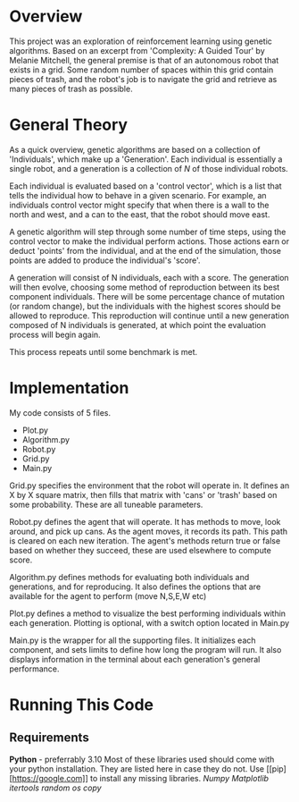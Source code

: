 # Overview
This project was an exploration of reinforcement learning using genetic algorithms.
Based on an excerpt from 'Complexity: A Guided Tour' by Melanie Mitchell, the general premise is that of an autonomous robot that exists in a grid. Some random number of spaces within this grid contain pieces of trash, and the robot's job is to navigate the grid and retrieve as many pieces of trash as possible.

# General Theory
As a quick overview, genetic algorithms are based on a collection of 'Individuals', which make up a 'Generation'.
Each individual is essentially a single robot, and a generation is a collection of *N* of those individual robots.

Each individual is evaluated based on a 'control vector', which is a list that tells the individual how to behave in a given scenario.
For example, an individuals control vector might specify that when there is a wall to the north and west, and a can to the east, that the robot should move east.

A genetic algorithm will step through some number of time steps, using the control vector to make the individual perform actions. 
Those actions earn or deduct 'points' from the individual, and at the end of the simulation, those points are added to produce the individual's 'score'.

A generation will consist of N individuals, each with a score. The generation will then evolve, choosing some method of reproduction between its best component individuals.
There will be some percentage chance of mutation (or random change), but the individuals with the highest scores should be allowed to reproduce.
This reproduction will continue until a new generation composed of N individuals is generated, at which point the evaluation process will begin again.

This process repeats until some benchmark is met.

# Implementation
My code consists of 5 files. 
- Plot.py
- Algorithm.py
- Robot.py
- Grid.py
- Main.py

Grid.py specifies the environment that the robot will operate in. It defines an X by X square matrix, then fills that matrix with 'cans' or 'trash' based on some probability.
These are all tuneable parameters.

Robot.py defines the agent that will operate. It has methods to move, look around, and pick up cans.
As the agent moves, it records its path. This path is cleared on each new iteration.
The agent's methods return true or false based on whether they succeed, these are used elsewhere to compute score.

Algorithm.py defines methods for evaluating both individuals and generations, and for reproducing.
It also defines the options that are available for the agent to perform (move N,S,E,W etc)

Plot.py defines a method to visualize the best performing individuals within each generation.
Plotting is optional, with a switch option located in Main.py

Main.py is the wrapper for all the supporting files.
It initializes each component, and sets limits to define how long the program will run. 
It also displays information in the terminal about each generation's general performance.

# Running This Code
## Requirements
**Python** - preferrably 3.10
Most of these libraries used should come with your python installation. They are listed here in case they do not.
Use [[pip][https://google.com]] to install any missing libraries.
*Numpy*
*Matplotlib*
*itertools*
*random*
*os*
*copy*

